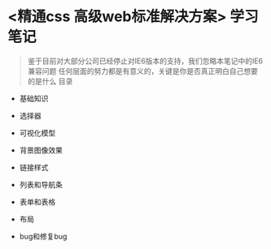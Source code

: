 # <精通css 高级web标准解决方案> 学习笔记

> 鉴于目前对大部分公司已经停止对IE6版本的支持，我们忽略本笔记中的IE6兼容问题
> 任何层面的努力都是有意义的，关键是你是否真正明白自己想要的是什么
目录

* 基础知识

* 选择器

* 可视化模型

* 背景图像效果

* 链接样式

* 列表和导航条

* 表单和表格

* 布局

* bug和修复bug